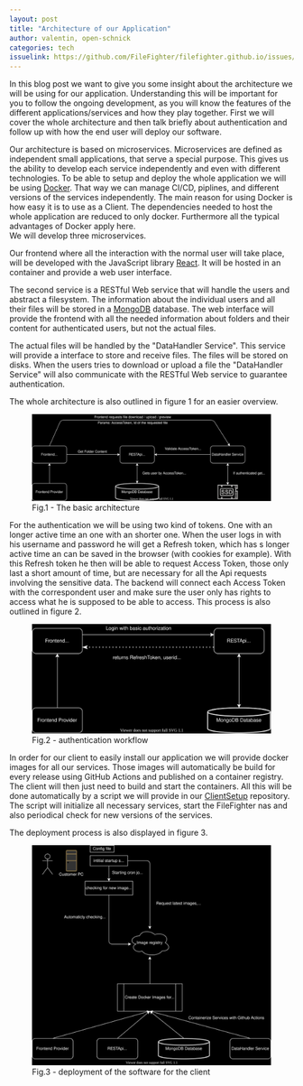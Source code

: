 ```yaml
---
layout: post
title: "Architecture of our Application"
author: valentin, open-schnick
categories: tech
issuelink: https://github.com/FileFighter/filefighter.github.io/issues/ #TODO
---
```


In this blog post we want to give you some insight about the architecture we will be using for our application. Understanding this will be important for you to follow the ongoing development, as you will know the features of the different applications/services and how they play together.
First we will cover the whole architecture and then talk briefly about authentication and follow up with how the end user will deploy our software.


Our architecture is based on microservices. Microservices are defined as independent small applications, that serve a special purpose. This gives us the ability to develop each service independently and even with different technologies.
To be able to setup and deploy the whole application we will be using [Docker](https://www.docker.com/). That way we can manage CI/CD, piplines, and different versions of the services independently. The main reason for using Docker is how easy it is to use as a Client. The dependencies needed to host the whole application are reduced to only docker. Furthermore all the typical advantages of Docker apply here.   
We will develop three microservices.  

Our frontend where all the interaction with the normal user will take place, will be developed with the JavaScript library [React](https://reactjs.org/). It will be hosted in an container and provide a web user interface.

The second service is a RESTful Web service that will handle the users and abstract a filesystem. The information about the individual users and all their files will be stored in a [MongoDB](https://www.mongodb.com/) database. The web interface will provide the frontend with all the needed information about folders and their content for authenticated users, but not the actual files.

The actual files will be handled by the "DataHandler Service". This service will provide a interface to store and receive files. The files will be stored on disks. When the users tries to download or upload a file the "DataHandler Service" will also communicate with the RESTful Web service to guarantee authentication. 

The whole architecture is also outlined in figure 1 for an easier overview.

<figure>
  <img src="/assets/diagrams/architecture-large-text.svg" style="filter:invert(1)"/>
  <figcaption>Fig.1 - The basic architecture</figcaption>
</figure>


For the authentication we will be using two kind of tokens. One with an longer active time an one with an shorter one. When the user logs in with his username and password he will get a Refresh token, which has s longer active time an can be saved in the browser (with cookies for example). With this Refresh token he then will be able to request Access Token, those only last a short amount of time, but are necessary for all the Api requests involving the sensitive data. The backend will connect each Access Token with the correspondent user and make sure the user only has rights to access what he is supposed to be able to access. This process is also outlined in figure 2.



<figure>
  <img src="/assets/diagrams/auth-large-text.svg" style="filter:invert(1)"/>
  <figcaption>Fig.2 - authentication workflow</figcaption>
</figure>

In order for our client to easily install our application we will provide docker images for all our services.
Those images will automatically be build for every release using GitHub Actions and published on a container registry.
The client will then just need to build and start the containers. All this will be done automatically by a script we will provide in our [ClientSetup](https://github.com/FileFighter/ClientSetup) repository. The script will initialize all necessary services, start the FileFighter nas and also periodical check for new versions of the services.

The deployment process is also displayed in figure 3.



<figure>
  <img src="/assets/diagrams/deployment.svg" style="filter:invert(1)"/>
  <figcaption>Fig.3 - deployment of the software for the client</figcaption>
</figure>


